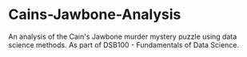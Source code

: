 # Cains-Jawbone-Analysis
An analysis of the Cain's Jawbone murder mystery puzzle using data science methods. As part of DSB100 - Fundamentals of Data Science.
